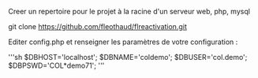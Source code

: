 Creer un repertoire pour le projet à la racine d'un serveur web, php, mysql

git clone https://github.com/fleothaud/flreactivation.git

Editer config.php et renseigner les paramètres de votre configuration :

'''sh
$DBHOST='localhost';
$DBNAME='coldemo';
$DBUSER='col.demo';
$DBPSWD='COL*demo71';
'''
